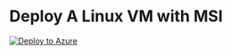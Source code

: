 # Deploy A Linux VM with MSI
[![Deploy to Azure](http://azuredeploy.net/deploybutton.png)](https://azuredeploy.net/)
